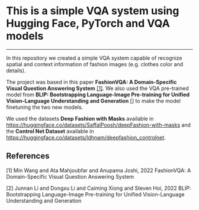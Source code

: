 # This is a simple VQA system using Hugging Face, PyTorch and VQA models
-------------

In this repository we created a simple VQA system capable of recognize spatial and context information of fashion images (e.g. clothes color and details). 

The project was based in this paper **FashionVQA: A Domain-Specific Visual Question Answering System** [[1]](#1). We also used the VQA pre-trained model from **BLIP: Bootstrapping Language-Image Pre-training for Unified Vision-Language Understanding and Generation** [[]](#2) to make the model finetuning the two new models. 

We used the datasets **Deep Fashion with Masks** available in <https://huggingface.co/datasets/SaffalPoosh/deepFashion-with-masks> and the **Control Net Dataset** available in <https://huggingface.co/datasets/ldhnam/deepfashion_controlnet>.


## References
<a id="1">[1]</a> 
Min Wang and Ata Mahjoubfar and Anupama Joshi, 2022
FashionVQA: A Domain-Specific Visual Question Answering System

<a id="2">[2]</a> 
Junnan Li and Dongxu Li and Caiming Xiong and Steven Hoi, 2022
BLIP: Bootstrapping Language-Image Pre-training for Unified Vision-Language Understanding and Generation